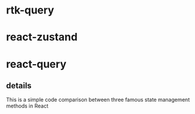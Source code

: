 # rtk-query

# react-zustand

# react-query

## details

This is a simple code comparison between three famous state management methods in React
